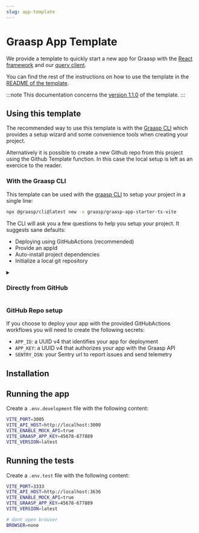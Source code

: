 ```yaml
---
slug: app-template
---
```


# Graasp App Template

We provide a template to quickly start a new app for Graasp with the [React framework](https://react.dev/) and our [query client](./apps-query-client).

You can find the rest of the instructions on how to use the template in the [README of the template](https://github.com/graasp/graasp-app-starter-ts-vite/blob/main/README.md).

:::note
This documentation concerns the [version 1.1.0](https://github.com/graasp/graasp-app-starter-ts-vite/releases/tag/v1.1.0) of the template.
:::

## Using this template

The recommended way to use this template is with the [Graasp CLI](https://github.com/graasp/graasp-cli) which provides a setup wizard and some convenience tools when creating your project.

Alternatively it is possible to create a new Github repo from this project using the Github Template function. In this case the local setup is left as an exercice to the reader.

### With the Graasp CLI

This template can be used with the [graasp CLI](https://www.npmjs.com/package/@graasp/cli?activeTab=readme) to setup your project in a single line:

```bash
npx @graasp/cli@latest new -s graasp/graasp-app-starter-ts-vite
```

The CLI will ask you a few questions to help you setup your project. It suggests sane defaults:

- Deploying using GitHubActions (recommended)
- Provide an appId
- Auto-install project dependencies
- Initialize a local git repository

<details>
<summary><h3>Directly from GitHub</h3></summary>

Should you choose to bootstrap your graasp app manually, you will need to execute the following steps.

#### Cloning the template

Get a copy of this repo.

##### Using the Template button

Click on the `Use this template` button. For more instructions head over to the [GitHub Docs on Using a template](https://docs.github.com/en/repositories/creating-and-managing-repositories/creating-a-repository-from-a-template)

##### Clone from the command line

With `git`:

```sh
git clone
```

With the [GitHub CLI](https://cli.github.com/):

```bash
gh repo clone graasp/graasp-app-starter-ts-vite
```

#### Adding Workflows

To deploy your app using github actions.

#### Renaming

You will have to look for the `Graasp App Template` string in yours project files and rename it to your project name

</details>

### GitHub Repo setup

If you choose to deploy your app with the provided GitHubActions workflows you will need to create the following secrets:

- `APP_ID`: a UUID v4 that identifies your app for deployment
- `APP_KEY`: a UUID v4 that authorizes your app with the Graasp API
- `SENTRY_DSN`: your Sentry url to report issues and send telemetry

## Installation

## Running the app

Create a `.env.development` file with the following content:

```bash
VITE_PORT=3005
VITE_API_HOST=http://localhost:3000
VITE_ENABLE_MOCK_API=true
VITE_GRAASP_APP_KEY=45678-677889
VITE_VERSION=latest
```

## Running the tests

Create a `.env.test` file with the following content:

```bash
VITE_PORT=3333
VITE_API_HOST=http://localhost:3636
VITE_ENABLE_MOCK_API=true
VITE_GRAASP_APP_KEY=45678-677889
VITE_VERSION=latest

# dont open browser
BROWSER=none
```
